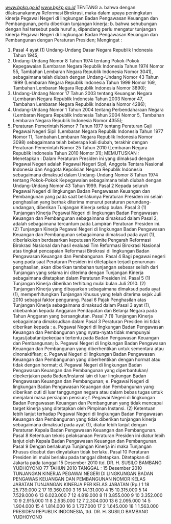  _www.bpkp.go.id_ _www.bpkp.go.id_ TENTANG a. bahwa dengan dilaksanakannya Reformasi Birokrasi, maka dalam upaya peningkatan kinerja Pegawai Negeri di lingkungan Badan Pengawasan Keuangan dan Pembangunan, perlu diberikan tunjangan kinerja;
b. bahwa sehubungan dengan hal tersebut pada huruf a, dipandang perlu mengatur tunjangan kinerja Pegawai Negeri di lingkungan Badan Pengawasan Keuangan dan Pembangunan dengan Peraturan Presiden;
Mengingat :

1. Pasal 4 ayat (1) Undang-Undang Dasar Negara Republik Indonesia Tahun 1945;
2. Undang-Undang Nomor 8 Tahun 1974 tentang Pokok-Pokok Kepegawaian (Lembaran Negara Republik Indonesia Tahun 1974 Nomor 55, Tambahan Lembaran Negara Republik Indonesia Nomor 3041), sebagaimana telah diubah dengan Undang-Undang Nomor 43 Tahun 1999 (Lembaran Negara Republik Indonesia Tahun 1999 Nomor 169, Tambahan Lembaran Negara Republik Indonesia Nomor 3890);
3. Undang-Undang Nomor 17 Tahun 2003 tentang Keuangan Negara (Lembaran Negara Republik Indonesia Tahun 2003 Nomor 47, Tambahan Lembaran Negara Republik Indonesia Nomor 4286);
4. Undang-Undang Nomor 1 Tahun 2004 tentang Perbendaharaan Negara (Lembaran Negara Republik Indonesia Tahun 2004 Nomor 5, Tambahan Lembaran Negara Republik Indonesia Nomor 4355);
5. Peraturan Pemerintah Nomor 7 Tahun 1977 tentang Peraturan Gaji Pegawai Negeri Sipil (Lembaran Negara Republik Indonesia Tahun 1977 Nomor 11, Tambahan Lembaran Negara Republik Indonesia Nomor 3098) sebagaimana telah beberapa kali diubah, terakhir dengan Peraturan Pemerintah Nomor 25 Tahun 2010 (Lembaran Negara Republik Indonesia Tahun 2010 Nomor 31);
MEMUTUSKAN :
 Menetapkan : Dalam Peraturan Presiden ini yang dimaksud dengan Pegawai Negeri adalah Pegawai Negeri Sipil, Anggota Tentara Nasional Indonesia dan Anggota Kepolisian Negara Republik Indonesia sebagaimana dimaksud dalam Undang-Undang Nomor 8 Tahun 1974 tentang Pokok-Pokok Kepegawaian sebagaimana telah diubah dengan Undang-Undang Nomor 43 Tahun 1999.
Pasal 2
Kepada seluruh Pegawai Negeri di lingkungan Badan Pengawasan Keuangan dan Pembangunan yang pada saat berlakunya Peraturan Presiden ini selain penghasilan yang berhak diterima menurut peraturan perundang-undangan, diberikan Tunjangan Kinerja setiap bulan.
Pasal 3
(1) Tunjangan Kinerja Pegawai Negeri di lingkungan Badan Pengawasan Keuangan dan Pembangunan sebagaimana dimaksud dalam Pasal 2, adalah sebagaimana tercantum pada Lampiran Peraturan Presiden ini.
(2) Tunjangan Kinerja Pegawai Negeri di lingkungan Badan Pengawasan Keuangan dan Pembangunan sebagaimana dimaksud pada ayat (1), diberlakukan berdasarkan keputusan Komite Pengarah Reformasi Birokrasi Nasional dan hasil evaluasi Tim Reformasi Birokrasi Nasional atas tingkat pencapaian Reformasi Birokrasi di lingkungan Badan Pengawasan Keuangan dan Pembangunan. Pasal 4 Bagi pegawai negeri yang pada saat Peraturan Presiden ini ditetapkan terjadi penurunan penghasilan, akan diberikan tambahan tunjangan sebesar selisih dari Tunjangan yang selama ini diterima dengan Tunjangan Kinerja sebagaimana ditetapkan dalam Peraturan Presiden ini. Pasal 5 (1) Tunjangan Kinerja diberikan terhitung mulai bulan Juli 2010. (2) Tunjangan Kinerja yang dibayarkan sebagaimana dimaksud pada ayat (1), memperhitungkan Tunjangan Khusus yang telah diterima sejak Juli 2010 sebagai faktor pengurang. Pasal 6 Pajak Penghasilan atas Tunjangan Kinerja sebagaimana dimaksud dalam Pasal 3 ayat (1), dibebankan kepada Anggaran Pendapatan dan Belanja Negara pada Tahun Anggaran yang bersangkutan. Pasal 7 (1) Tunjangan Kinerja sebagaimana dimaksudkan dalam Pasal 3 Peraturan Presiden ini tidak diberikan kepada :
a. Pegawai Negeri di lingkungan Badan Pengawasan Keuangan dan Pembangunan yang nyata-nyata tidak mempunyai tugas/jabatan/pekerjaan tertentu pada Badan Pengawasan Keuangan dan Pembangunan;
b. Pegawai Negeri di lingkungan Badan Pengawasan Keuangan dan Pembangunan yang diberhentikan untuk sementara atau dinonaktifkan;
c. Pegawai Negeri di lingkungan Badan Pengawasan Keuangan dan Pembangunan yang diberhentikan dengan hormat atau tidak dengan hormat;
d. Pegawai Negeri di lingkungan Badan Pengawasan Keuangan dan Pembangunan yang diperbantukan/ dipekerjakan pada Badan/Instansi lain di luar lingkungan Badan Pengawasan Keuangan dan Pembangunan;
e. Pegawai Negeri di lingkungan Badan Pengawasan Keuangan dan Pembangunan yang diberikan cuti di luar tanggungan negara atau dalam bebas tugas untuk menjalani masa persiapan pensiun;
f. Pegawai Negeri di lingkungan Badan Pengawasan Keuangan dan Pembangunan yang tidak mencapai target kinerja yang ditetapkan oleh Pimpinan Instansi. (2) Ketentuan lebih lanjut terhadap Pegawai Negeri di lingkungan Badan Pengawasan Keuangan dan Pembangunan yang tidak diberikan tunjangan kinerja sebagaimana dimaksud pada ayat (1), diatur lebih lanjut dengan Peraturan Kepala Badan Pengawasan Keuangan dan Pembangunan. Pasal 8 Ketentuan teknis pelaksanaan Peraturan Presiden ini diatur lebih lanjut oleh Kepala Badan Pengawasan Keuangan dan Pembangunan.
Pasal 9
Dengan berlakunya Tunjangan Kinerja ini maka Tunjangan Khusus dicabut dan dinyatakan tidak berlaku. Pasal 10 Peraturan Presiden ini mulai berlaku pada tanggal ditetapkan. Ditetapkan di Jakarta pada tanggal 15 Desember 2010 ttd. DR. H. SUSILO BAMBANG YUDHOYONO 77 TAHUN 2010 TANGGAL : 15 Desember 2010 TUNJANGAN KINERJA PEGAWAI NEGERI DI LINGKUNGAN BADAN PENGAWAS KEUANGAN DAN PEMBANGUNAN NOMOR KELAS JABATAN TUNJANGAN KINERJA PER KELAS JABATAN (Rp.) 1 18 25.739.000 2 17 19.360.000 3 16 14.131.000 4 15 10.315.000 5 14 7.529.000 6 13 6.023.000 7 12 4.819.000 8 11 3.855.000 9 10 3.352.000 10 9 2.915.000 11 8 2.535.000 12 7 2.304.000 13 6 2.095.000 14 5 1.904.000 15 4 1.814.000 16 3 1.727.000 17 2 1.645.000 18 1 1.563.000 PRESIDEN REPUBLIK INDONESIA, ttd. DR. H. SUSILO BAMBANG YUDHOYONO